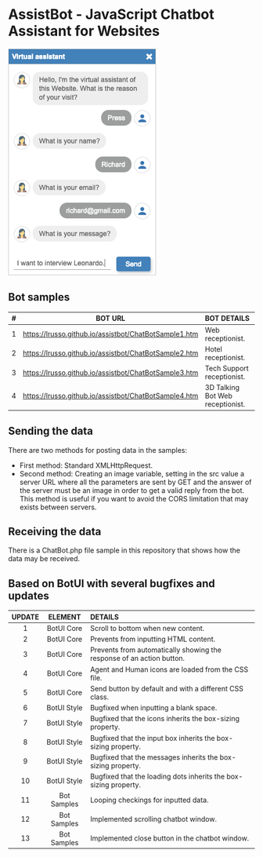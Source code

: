 # AssistBot - JavaScript Chatbot Assistant for Websites

![alt screen](https://raw.githubusercontent.com/lrusso/assistbot/master/ChatBot.png)

## Bot samples

| #  | BOT URL  | BOT DETAILS |
| :------------: |:---------------:| :-----|
| 1 | https://lrusso.github.io/assistbot/ChatBotSample1.htm | Web receptionist.
| 2 | https://lrusso.github.io/assistbot/ChatBotSample2.htm | Hotel receptionist.
| 3 | https://lrusso.github.io/assistbot/ChatBotSample3.htm | Tech Support receptionist.
| 4 | https://lrusso.github.io/assistbot/ChatBotSample4.htm | 3D Talking Bot Web receptionist.

## Sending the data

There are two methods for posting data in the samples:

- First method: Standard XMLHttpRequest.
- Second method: Creating an image variable, setting in the src value a server URL where all the parameters are sent by GET and the answer of the server must be an image in order to get a valid reply from the bot. This method is useful if you want to avoid the CORS limitation that may exists between servers.

## Receiving the data

There is a ChatBot.php file sample in this repository that shows how the data may be received.

## Based on BotUI with several bugfixes and updates

| UPDATE  | ELEMENT  | DETAILS |
| :------------: |:---------------:| :-----|
| 1 | BotUI Core | Scroll to bottom when new content.
| 2 | BotUI Core | Prevents from inputting HTML content.
| 3 | BotUI Core | Prevents from automatically showing the response of an action button.
| 4 | BotUI Core | Agent and Human icons are loaded from the CSS file.
| 5 | BotUI Core | Send button by default and with a different CSS class.
| 6 | BotUI Style | Bugfixed when inputting a blank space.
| 7 | BotUI Style | Bugfixed that the icons inherits the box-sizing property.
| 8 | BotUI Style | Bugfixed that the input box inherits the box-sizing property.
| 9 | BotUI Style | Bugfixed that the messages inherits the box-sizing property.
| 10 | BotUI Style | Bugfixed that the loading dots inherits the box-sizing property.
| 11 | Bot Samples | Looping checkings for inputted data.
| 12 | Bot Samples | Implemented scrolling chatbot window.
| 13 | Bot Samples | Implemented close button in the chatbot window.
